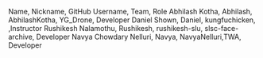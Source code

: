 Name, Nickname, GitHub Username, Team, Role
Abhilash Kotha, Abhilash, AbhilashKotha, YG_Drone, Developer
Daniel Shown, Daniel, kungfuchicken, ,Instructor
Rushikesh Nalamothu, Rushikesh, rushikesh-slu, slsc-face-archive, Developer
Navya Chowdary Nelluri, Navya, NavyaNelluri,TWA, Developer

